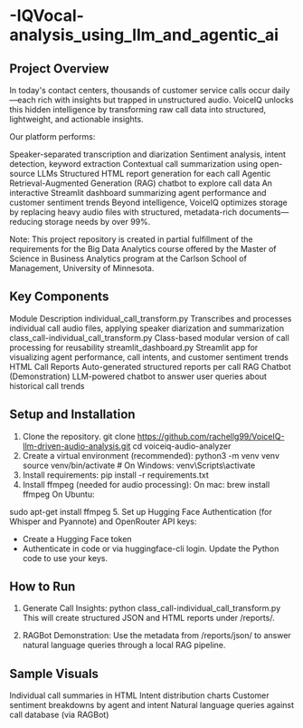 # -IQVocal-analysis_using_llm_and_agentic_ai

## Project Overview
In today's contact centers, thousands of customer service calls occur daily—each rich with insights but trapped in unstructured audio.
VoiceIQ unlocks this hidden intelligence by transforming raw call data into structured, lightweight, and actionable insights.

Our platform performs:

Speaker-separated transcription and diarization
Sentiment analysis, intent detection, keyword extraction
Contextual call summarization using open-source LLMs
Structured HTML report generation for each call
Agentic Retrieval-Augmented Generation (RAG) chatbot to explore call data
An interactive Streamlit dashboard summarizing agent performance and customer sentiment trends
Beyond intelligence, VoiceIQ optimizes storage by replacing heavy audio files with structured, metadata-rich documents—reducing storage needs by over 99%.

Note:
This project repository is created in partial fulfillment of the requirements for the Big Data Analytics course offered by the Master of Science in Business Analytics program at the Carlson School of Management, University of Minnesota.

## Key Components
Module	Description
individual_call_transform.py	Transcribes and processes individual call audio files, applying speaker diarization and summarization
class_call-individual_call_transform.py	Class-based modular version of call processing for reusability
streamlit_dashboard.py	Streamlit app for visualizing agent performance, call intents, and customer sentiment trends
HTML Call Reports	Auto-generated structured reports per call
RAG Chatbot (Demonstration)	LLM-powered chatbot to answer user queries about historical call trends

## Setup and Installation
1. Clone the repository.
git clone https://github.com/rachellg99/VoiceIQ-llm-driven-audio-analysis.git
cd voiceiq-audio-analyzer
2. Create a virtual environment (recommended):
python3 -m venv venv
source venv/bin/activate  # On Windows: venv\Scripts\activate
3. Install requirements:
pip install -r requirements.txt
4. Install ffmpeg (needed for audio processing): On mac:
brew install ffmpeg
On Ubuntu:

sudo apt-get install ffmpeg
5. Set up Hugging Face Authentication (for Whisper and Pyannote) and OpenRouter API keys:
- Create a Hugging Face token
- Authenticate in code or via huggingface-cli login.
Update the Python code to use your keys.

## How to Run
1. Generate Call Insights:
python class_call-individual_call_transform.py
This will create structured JSON and HTML reports under /reports/.

3. RAGBot Demonstration: Use the metadata from /reports/json/ to answer natural language queries through a local RAG pipeline.

  ## Sample Visuals
Individual call summaries in HTML
Intent distribution charts
Customer sentiment breakdowns by agent and intent
Natural language queries against call database (via RAGBot)
